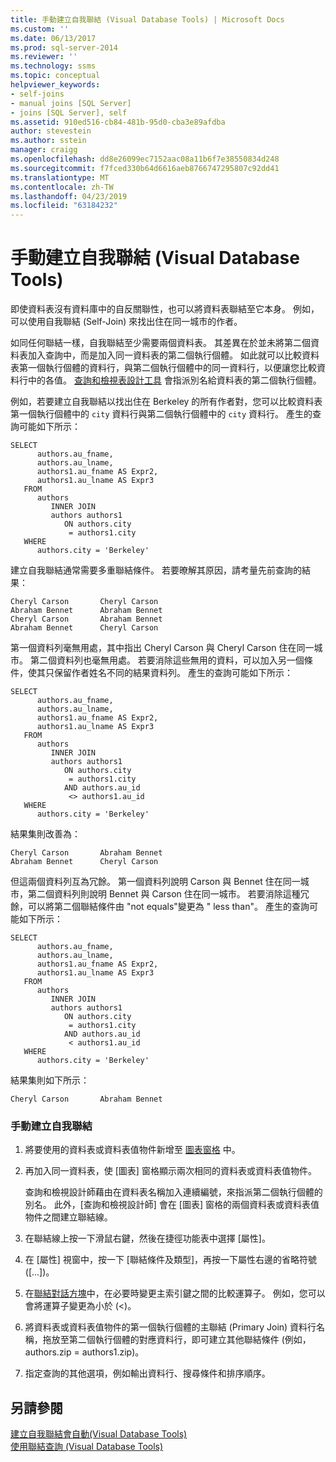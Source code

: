 ```yaml
---
title: 手動建立自我聯結 (Visual Database Tools) | Microsoft Docs
ms.custom: ''
ms.date: 06/13/2017
ms.prod: sql-server-2014
ms.reviewer: ''
ms.technology: ssms
ms.topic: conceptual
helpviewer_keywords:
- self-joins
- manual joins [SQL Server]
- joins [SQL Server], self
ms.assetid: 910ed516-cb84-481b-95d0-cba3e89afdba
author: stevestein
ms.author: sstein
manager: craigg
ms.openlocfilehash: dd8e26099ec7152aac08a11b6f7e38550834d248
ms.sourcegitcommit: f7fced330b64d6616aeb8766747295807c92dd41
ms.translationtype: MT
ms.contentlocale: zh-TW
ms.lasthandoff: 04/23/2019
ms.locfileid: "63184232"
---
```

# <a name="create-self-joins-manually-visual-database-tools"></a>手動建立自我聯結 (Visual Database Tools)
  即使資料表沒有資料庫中的自反關聯性，也可以將資料表聯結至它本身。 例如，可以使用自我聯結 (Self-Join) 來找出住在同一城市的作者。  
  
 如同任何聯結一樣，自我聯結至少需要兩個資料表。 其差異在於並未將第二個資料表加入查詢中，而是加入同一資料表的第二個執行個體。 如此就可以比較資料表第一個執行個體的資料行，與第二個執行個體中的同一資料行，以便讓您比較資料行中的各值。 [查詢和檢視表設計工具](visual-database-tools.md) 會指派別名給資料表的第二個執行個體。  
  
 例如，若要建立自我聯結以找出住在 Berkeley 的所有作者對，您可以比較資料表第一個執行個體中的 `city` 資料行與第二個執行個體中的 `city` 資料行。 產生的查詢可能如下所示：  
  
```  
SELECT   
      authors.au_fname,   
      authors.au_lname,   
      authors1.au_fname AS Expr2,   
      authors1.au_lname AS Expr3  
   FROM   
      authors   
         INNER JOIN  
         authors authors1   
            ON authors.city   
             = authors1.city  
   WHERE  
      authors.city = 'Berkeley'  
```  
  
 建立自我聯結通常需要多重聯結條件。 若要暸解其原因，請考量先前查詢的結果：  
  
```  
Cheryl Carson       Cheryl Carson  
Abraham Bennet      Abraham Bennet  
Cheryl Carson       Abraham Bennet  
Abraham Bennet      Cheryl Carson  
```  
  
 第一個資料列毫無用處，其中指出 Cheryl Carson 與 Cheryl Carson 住在同一城市。 第二個資料列也毫無用處。 若要消除這些無用的資料，可以加入另一個條件，使其只保留作者姓名不同的結果資料列。 產生的查詢可能如下所示：  
  
```  
SELECT   
      authors.au_fname,   
      authors.au_lname,   
      authors1.au_fname AS Expr2,   
      authors1.au_lname AS Expr3  
   FROM   
      authors   
         INNER JOIN  
         authors authors1   
            ON authors.city   
             = authors1.city  
            AND authors.au_id  
             <> authors1.au_id  
   WHERE  
      authors.city = 'Berkeley'  
```  
  
 結果集則改善為：  
  
```  
Cheryl Carson       Abraham Bennet  
Abraham Bennet      Cheryl Carson  
```  
  
 但這兩個資料列互為冗餘。 第一個資料列說明 Carson 與 Bennet 住在同一城市，第二個資料列則說明 Bennet 與 Carson 住在同一城市。 若要消除這種冗餘，可以將第二個聯結條件由 "not equals"變更為 " less than"。 產生的查詢可能如下所示：  
  
```  
SELECT   
      authors.au_fname,   
      authors.au_lname,   
      authors1.au_fname AS Expr2,   
      authors1.au_lname AS Expr3  
   FROM   
      authors   
         INNER JOIN  
         authors authors1   
            ON authors.city   
             = authors1.city  
            AND authors.au_id  
             < authors1.au_id  
   WHERE  
      authors.city = 'Berkeley'  
```  
  
 結果集則如下所示：  
  
```  
Cheryl Carson       Abraham Bennet  
```  
  
### <a name="to-create-a-self-join-manually"></a>手動建立自我聯結  
  
1.  將要使用的資料表或資料表值物件新增至 [圖表窗格](diagram-pane-visual-database-tools.md) 中。  
  
2.  再加入同一資料表，使 [圖表] 窗格顯示兩次相同的資料表或資料表值物件。  
  
     查詢和檢視設計師藉由在資料表名稱加入連續編號，來指派第二個執行個體的別名。 此外，[查詢和檢視設計師] 會在 [圖表] 窗格的兩個資料表或資料表值物件之間建立聯結線。  
  
3.  在聯結線上按一下滑鼠右鍵，然後在捷徑功能表中選擇 [屬性]。  
  
4.  在 [屬性] 視窗中，按一下 [聯結條件及類型]，再按一下屬性右邊的省略符號 ([...])。  
  
5.  在[聯結對話方塊](join-dialog-box-visual-database-tools.md)中，在必要時變更主索引鍵之間的比較運算子。 例如，您可以會將運算子變更為小於 (<)。  
  
6.  將資料表或資料表值物件的第一個執行個體的主聯結 (Primary Join) 資料行名稱，拖放至第二個執行個體的對應資料行，即可建立其他聯結條件 (例如，authors.zip = authors1.zip)。  
  
7.  指定查詢的其他選項，例如輸出資料行、搜尋條件和排序順序。  
  
## <a name="see-also"></a>另請參閱  
 [建立自我聯結會自動&#40;Visual Database Tools&#41;](create-self-joins-automatically-visual-database-tools.md)   
 [使用聯結查詢 &#40;Visual Database Tools&#41;](query-with-joins-visual-database-tools.md)  
  
  
